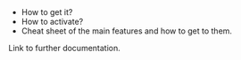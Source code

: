 

##

 * How to get it?
 * How to activate?
 * Cheat sheet of the main features and how to get to them.

Link to further documentation.
